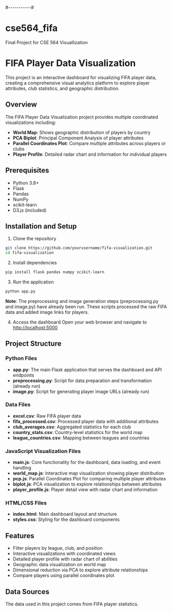 
#-----------#


# cse564_fifa
Final Project for CSE 564 Visuallization

# FIFA Player Data Visualization

This project is an interactive dashboard for visualizing FIFA player data, creating a comprehensive visual analytics platform to explore player attributes, club statistics, and geographic distribution.

## Overview

The FIFA Player Data Visualization project provides multiple coordinated visualizations including:

- **World Map**: Shows geographic distribution of players by country
- **PCA Biplot**: Principal Component Analysis of player attributes
- **Parallel Coordinates Plot**: Compare multiple attributes across players or clubs
- **Player Profile**: Detailed radar chart and information for individual players

## Prerequisites

- Python 3.8+
- Flask
- Pandas
- NumPy
- scikit-learn
- D3.js (included)

## Installation and Setup

1. Clone the repository
```bash
git clone https://github.com/yourusername/fifa-visualization.git
cd fifa-visualization
```

2. Install dependencies
```bash
pip install flask pandas numpy scikit-learn
```

3. Run the application
```bash
python app.py
```

**Note**: The preprocessing and image generation steps (preprocessing.py and image.py) have already been run. These scripts processed the raw FIFA data and added image links for players.

4. Access the dashboard
Open your web browser and navigate to [http://localhost:5000](http://localhost:5000)

## Project Structure

### Python Files

- **app.py**: The main Flask application that serves the dashboard and API endpoints
- **preprocessing.py**: Script for data preparation and transformation (already run)
- **image.py**: Script for generating player image URLs (already run)

### Data Files

- **excel.csv**: Raw FIFA player data
- **fifa_processed.csv**: Processed player data with additional attributes
- **club_averages.csv**: Aggregated statistics for each club
- **country_stats.csv**: Country-level statistics for the world map
- **league_countries.csv**: Mapping between leagues and countries

### JavaScript Visualization Files

- **main.js**: Core functionality for the dashboard, data loading, and event handling
- **world_map.js**: Interactive map visualization showing player distribution
- **pcp.js**: Parallel Coordinates Plot for comparing multiple player attributes
- **biplot.js**: PCA visualization to explore relationships between attributes
- **player_profile.js**: Player detail view with radar chart and information

### HTML/CSS Files

- **index.html**: Main dashboard layout and structure
- **styles.css**: Styling for the dashboard components

## Features

- Filter players by league, club, and position
- Interactive visualizations with coordinated views
- Detailed player profile with radar chart of abilities
- Geographic data visualization on world map
- Dimensional reduction via PCA to explore attribute relationships
- Compare players using parallel coordinates plot

## Data Sources

The data used in this project comes from FIFA player statistics.

